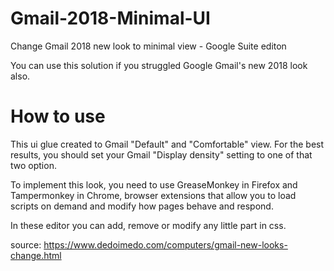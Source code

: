# Gmail-2018-Minimal-UI
Change Gmail 2018 new look to minimal view - Google Suite editon

You can use this solution if you struggled Google Gmail's new 2018 look also. 

# How to use
This ui glue created to Gmail "Default" and "Comfortable" view. For the best results, you should set your Gmail "Display density" setting to one of that two option. 

To implement this look, you need to use GreaseMonkey in Firefox and Tampermonkey in Chrome, browser extensions that allow you to load scripts on demand and modify how pages behave and respond.

In these editor you can add, remove or modify any little part in css. 

source: https://www.dedoimedo.com/computers/gmail-new-looks-change.html
